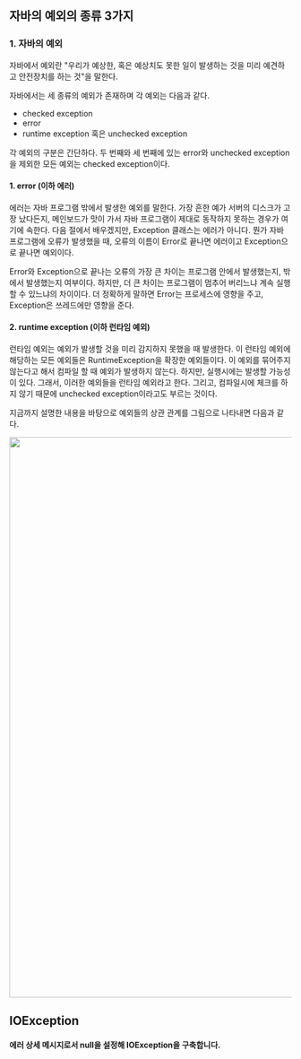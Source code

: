 ## 자바의 예외의 종류 3가지 



### 1. 자바의 예외

자바에서 예외란 "우리가 예상한, 혹은 예상치도 못한 일이 발생하는 것을 미리 예견하고 안전장치를 하는 것"을 말한다.

자바에서는 세 종류의 예외가 존재하며 각 예외는 다음과 같다.

- checked exception
- error
- runtime exception 혹은 unchecked exception

각 예외의 구분은 간단하다. 두 번째와 세 번째에 있는 error와 unchecked exception을 제외한 모든 예외는 checked exception이다.



#### 1. error (이하 에러)

에러는 자바 프로그램 밖에서 발생한 예외를 말한다. 가장 흔한 예가 서버의 디스크가 고장 났다든지, 메인보드가 맛이 가서 자바 프로그램이 제대로 동작하지 못하는 경우가 여기에 속한다. 다음 절에서 배우겠지만, Exception 클래스는 에러가 아니다. 뭔가 자바 프로그램에 오류가 발생했을 때, 오류의 이름이 Error로 끝나면 에러이고 Exception으로 끝나면 예외이다.

Error와 Exception으로 끝나는 오류의 가장 큰 차이는 프로그램 안에서 발생했는지, 밖에서 발생했는지 여부이다. 하지만, 더 큰 차이는 프로그램이 멈추어 버리느냐 계속 실행할 수 있느냐의 차이이다. 더 정확하게 말하면 Error는 프로세스에 영향을 주고, Exception은 쓰레드에만 영향을 준다.



#### 2. runtime exception (이하 런타임 예외)

런타임 예외는 예외가 발생할 것을 미리 감지하지 못했을 때 발생한다. 이 런타임 예외에 해당하는 모든 예외들은 RuntimeException을 확장한 예외들이다. 이 예외를 묶어주지 않는다고 해서 컴파일 할 때 예외가 발생하지 않는다. 하지만, 실행시에는 발생할 가능성이 있다. 그래서, 이러한 예외들을 런타임 예외라고 한다. 그리고, 컴파일시에 체크를 하지 않기 때문에 unchecked exception이라고도 부르는 것이다.

지금까지 설명한 내용을 바탕으로 예외들의 상관 관계를 그림으로 나타내면 다음과 같다.



<img src="https://media.vlpt.us/images/jsj3282/post/eeb0e722-571b-424b-bf3f-c50b24465e8c/v2NAj.png" width="1000px" />







## IOException

#### 에러 상세 메시지로서 null을 설정해 IOException을 구축합니다.



